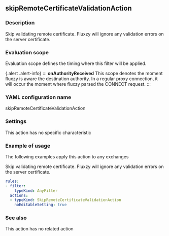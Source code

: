 ## skipRemoteCertificateValidationAction

### Description

Skip validating remote certificate. Fluxzy will ignore any validation errors on the server certificate.

### Evaluation scope

Evaluation scope defines the timing where this filter will be applied. 

{.alert .alert-info}
:::
**onAuthorityReceived** This scope denotes the moment fluxzy is aware the destination authority. In a regular proxy connection, it will occur the moment where fluxzy parsed the CONNECT request.
:::

### YAML configuration name

skipRemoteCertificateValidationAction

### Settings

This action has no specific characteristic

### Example of usage

The following examples apply this action to any exchanges

Skip validating remote certificate. Fluxzy will ignore any validation errors on the server certificate.

```yaml
rules:
- filter:
    typeKind: AnyFilter
  actions:
  - typeKind: SkipRemoteCertificateValidationAction
    noEditableSetting: true
```



### See also

This action has no related action

